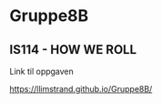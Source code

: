 # Gruppe8B
<body>
  <h2>IS114 - HOW WE ROLL</h2>
</body>

Link til oppgaven

https://llimstrand.github.io/Gruppe8B/
